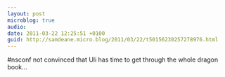 ```yaml
---
layout: post
microblog: true
audio: 
date: 2011-03-22 12:25:51 +0100
guid: http://samdeane.micro.blog/2011/03/22/t50156230257278976.html
---
```

#nsconf not convinced that Uli has time to get through the whole dragon book...
